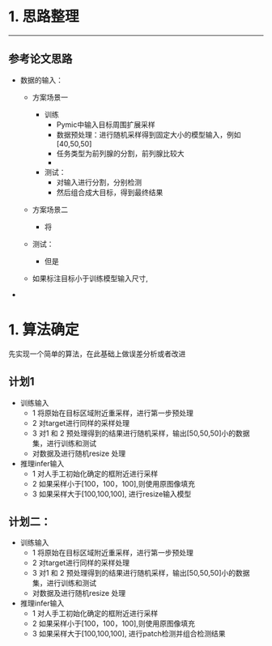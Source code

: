 # 1. 思路整理

--- 
## 参考论文思路
- 数据的输入：
  
    - 方案场景一
        - 训练
            - Pymic中输入目标周围扩展采样
            - 数据预处理：进行随机采样得到固定大小的模型输入，例如[40,50,50]
            - 任务类型为前列腺的分割，前列腺比较大
            - 
        - 测试：
            - 对输入进行分割，分别检测
            - 然后组合成大目标，得到最终结果
            
    - 方案场景二
        - 将
    - 测试：
        - 但是
    - 如果标注目标小于训练模型输入尺寸,
-  

# 1. 算法确定
先实现一个简单的算法，在此基础上做误差分析或者改进
## 计划1 
- 训练输入
    - 1 将原始在目标区域附近重采样，进行第一步预处理
    - 2 对target进行同样的采样处理
    - 3 对1 和 2 预处理得到的结果进行随机采样，输出[50,50,50]小的数据集，进行训练和测试
    - 对数据及进行随机resize 处理
- 推理infer输入
     - 1 对人手工初始化确定的框附近进行采样
     - 2 如果采样小于[100，100，100],则使用原图像填充
     - 3 如果采样大于[100,100,100], 进行resize输入模型
     
## 计划二：

- 训练输入
    - 1 将原始在目标区域附近重采样，进行第一步预处理
    - 2 对target进行同样的采样处理
    - 3 对1 和 2 预处理得到的结果进行随机采样，输出[50,50,50]小的数据集，进行训练和测试
    - 对数据及进行随机resize 处理
- 推理infer输入
     - 1 对人手工初始化确定的框附近进行采样
     - 2 如果采样小于[100，100，100],则使用原图像填充
     - 3 如果采样大于[100,100,100], 进行patch检测并组合检测结果
